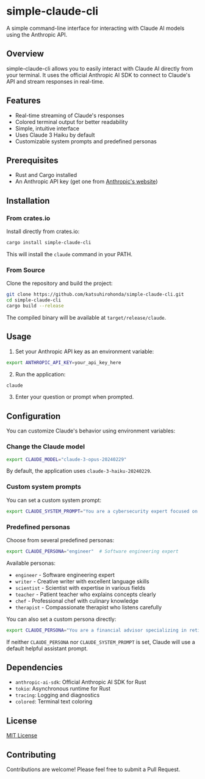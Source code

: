 # simple-claude-cli

A simple command-line interface for interacting with Claude AI models using the Anthropic API.

## Overview

simple-claude-cli allows you to easily interact with Claude AI directly from your terminal. It uses the official Anthropic AI SDK to connect to Claude's API and stream responses in real-time.

## Features

- Real-time streaming of Claude's responses
- Colored terminal output for better readability
- Simple, intuitive interface
- Uses Claude 3 Haiku by default
- Customizable system prompts and predefined personas

## Prerequisites

- Rust and Cargo installed
- An Anthropic API key (get one from [Anthropic's website](https://www.anthropic.com/))

## Installation

### From crates.io

Install directly from crates.io:

```bash
cargo install simple-claude-cli
```

This will install the `claude` command in your PATH.

### From Source

Clone the repository and build the project:

```bash
git clone https://github.com/katsuhirohonda/simple-claude-cli.git
cd simple-claude-cli
cargo build --release
```

The compiled binary will be available at `target/release/claude`.

## Usage

1. Set your Anthropic API key as an environment variable:

```bash
export ANTHROPIC_API_KEY=your_api_key_here
```

2. Run the application:

```bash
claude
```

3. Enter your question or prompt when prompted.

## Configuration

You can customize Claude's behavior using environment variables:

### Change the Claude model

```bash
export CLAUDE_MODEL="claude-3-opus-20240229"
```

By default, the application uses `claude-3-haiku-20240229`.

### Custom system prompts

You can set a custom system prompt:

```bash
export CLAUDE_SYSTEM_PROMPT="You are a cybersecurity expert focused on threat analysis."
```

### Predefined personas

Choose from several predefined personas:

```bash
export CLAUDE_PERSONA="engineer"  # Software engineering expert
```

Available personas:
- `engineer` - Software engineering expert
- `writer` - Creative writer with excellent language skills
- `scientist` - Scientist with expertise in various fields
- `teacher` - Patient teacher who explains concepts clearly
- `chef` - Professional chef with culinary knowledge
- `therapist` - Compassionate therapist who listens carefully

You can also set a custom persona directly:

```bash
export CLAUDE_PERSONA="You are a financial advisor specializing in retirement planning."
```

If neither `CLAUDE_PERSONA` nor `CLAUDE_SYSTEM_PROMPT` is set, Claude will use a default helpful assistant prompt.

## Dependencies

- `anthropic-ai-sdk`: Official Anthropic AI SDK for Rust
- `tokio`: Asynchronous runtime for Rust
- `tracing`: Logging and diagnostics
- `colored`: Terminal text coloring

## License

[MIT License](LICENSE)

## Contributing

Contributions are welcome! Please feel free to submit a Pull Request.
